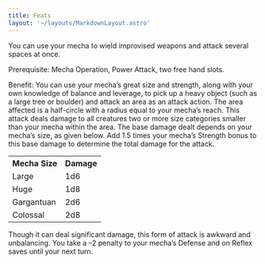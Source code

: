 ```yaml
---
title: Feats
layout: '~/layouts/MarkdownLayout.astro'
---
```

You can use your mecha to wield improvised weapons and attack several spaces
at once.

Prerequisite: Mecha Operation, Power Attack, two free hand slots.

Benefit: You can use your mecha’s great size and strength, along with your own
knowledge of balance and leverage, to pick up a heavy object (such as a large
tree or boulder) and attack an area as an attack action. The area affected is
a half-circle with a radius equal to your mecha’s reach. This attack deals
damage to all creatures two or more size categories smaller than your mecha
within the area. The base damage dealt depends on your mecha’s size, as given
below. Add 1.5 times your mecha’s Strength bonus to this base damage to
determine the total damage for the attack.


<table> <tr><th>Mecha Size</th><th>Damage</th></tr> <tr><td>Large</td><td>1d6</td></tr> <tr class="shaded"><td>Huge</td><td>1d8</td></tr> <tr><td>Gargantuan</td><td>2d6</td></tr> <tr class="shaded"><td>Colossal</td><td>2d8</td></tr> </table>



Though it can deal significant damage, this form of attack is awkward and
unbalancing. You take a –2 penalty to your mecha’s Defense and on Reflex saves
until your next turn.

